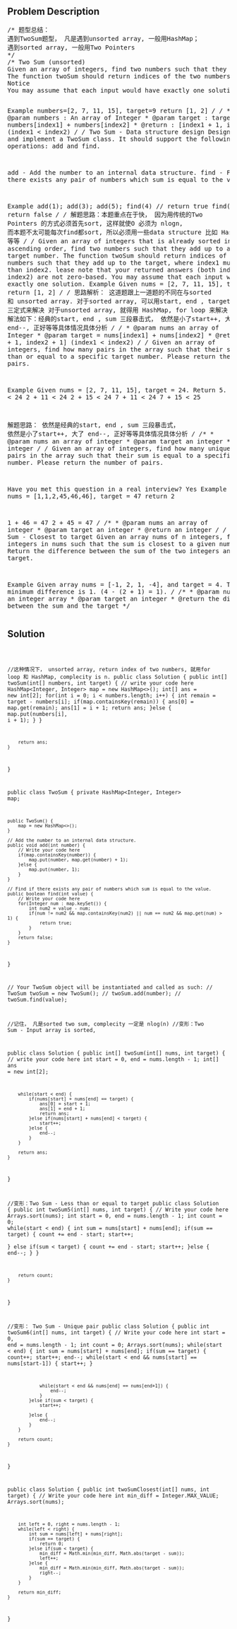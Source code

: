 <!--
<style>
  body { font-family: Arial, sans-serif; }
  .container { max-width: 100%; margin: 50px auto; padding: 10px; }
  .comment-block { background-color: #f9f9f9; padding: 10px; border-left: 5px solid #ccc; max-width: 400px; margin: 20px auto; overflow-wrap: break-word; white-space: pre-wrap; }
  .code-block { background-color: #f4f4f4; padding: 10px; border: 1px solid #ddd; max-width: 400px; margin: 20px auto; overflow-wrap: break-word; white-space: pre-wrap; }
</style>
-->

<div class='container'>
<h2>Problem Description</h2>
<div class='comment-block'>
<pre>
/* 题型总结：
遇到TwoSum题型， 凡是遇到unsorted array, 一般用HashMap；
遇到sorted array, 一般用Two Pointers
*/
/* Two Sum (unsorted)
Given an array of integers, find two numbers such that they add up to a specific target number.
The function twoSum should return indices of the two numbers such that they add up to the target, where index1 must be less than index2. Please note that your returned answers (both index1 and index2) are NOT zero-based.
Notice
You may assume that each input would have exactly one solution

Example
numbers=[2, 7, 11, 15], target=9
return [1, 2]
*/
    /*
     * @param numbers : An array of Integer
     * @param target : target = numbers[index1] + numbers[index2]
     * @return : [index1 + 1, index2 + 1] (index1 < index2)
     */
/* Two Sum - Data structure design 
Design and implement a TwoSum class. It should support the following operations: add and find.

add - Add the number to an internal data structure.
find - Find if there exists any pair of numbers which sum is equal to the value.

Example
add(1); add(3); add(5);
find(4) // return true
find(7) // return false
*/
/*
解题思路：本题重点在于快， 因为用传统的Two Pointers 的方式必须首先sort, 这样就使O 必须为 nlogn,
而本题不太可能每次find都sort, 所以必须用一些data structure 比如 HashMap 等等
*/
/*
Given an array of integers that is already sorted in ascending order, 
find two numbers such that they add up to a specific target number.
The function twoSum should return indices of the two numbers such that they add up to the target, 
where index1 must be less than index2. 
lease note that your returned answers (both index1 and index2) are not zero-based.
You may assume that each input would have exactly one solution.
Example
Given nums = [2, 7, 11, 15], target = 9
return [1, 2]
*/
/*
思路解析： 这道题跟上一道题的不同在与sorted 和 unsorted array.
对于sorted array, 可以用start, end , target 三定式来解决
对于unsorted array, 就得用 HashMap, for loop 来解决
解法如下：经典的start, end , sum 三段暴击式， 依然是小了start++, 大了 end--, 正好等等具体情况具体分析
*/
    /*
     * @param nums an array of Integer
     * @param target = nums[index1] + nums[index2]
     * @return [index1 + 1, index2 + 1] (index1 < index2)
     */
/*
Given an array of integers, 
find how many pairs in the array such that their sum is less than or equal to a specific target number. 
Please return the number of pairs.

Example
Given nums = [2, 7, 11, 15], target = 24. 
Return 5. 
2 + 7 < 24
2 + 11 < 24
2 + 15 < 24
7 + 11 < 24
7 + 15 < 25

解题思路： 依然是经典的start, end , sum 三段暴击式， 依然是小了start++, 大了 end--, 正好等等具体情况具体分析
*/
    /**
     * @param nums an array of integer
     * @param target an integer
     * @return an integer
     */
/*
Given an array of integers, find how many unique pairs in the array such that their sum is equal to a specific target number. 
Please return the number of pairs.

Have you met this question in a real interview? Yes
Example
Given nums = [1,1,2,45,46,46], target = 47
return 2

1 + 46 = 47
2 + 45 = 47
*/
    /**
     * @param nums an array of integer
     * @param target an integer
     * @return an integer
     */
/* Two Sum - Closest to target
Given an array nums of n integers, find two integers in nums such that the sum is closest to a given number, target.
Return the difference between the sum of the two integers and the target.

Example
Given array nums = [-1, 2, 1, -4], and target = 4.
The minimum difference is 1. (4 - (2 + 1) = 1).
*/
    /**
     * @param nums an integer array
     * @param target an integer
     * @return the difference between the sum and the target
     */
</pre>
</div>

<h2>Solution</h2>
<div class='code-block'>
<pre><code class='language-java'>





//这种情况下， unsorted array, return index of two numbers, 就用for loop 和 HashMap, complecity is n.
public class Solution {
    public int[] twoSum(int[] numbers, int target) {
        // write your code here
        HashMap<Integer, Integer> map = new HashMap<>();
        int[] ans = new int[2];
        for(int i = 0; i < numbers.length; i++) {
            int remain = target - numbers[i];
            if(map.containsKey(remain)) {
                ans[0] = map.get(remain);
                ans[1] = i + 1;
                return ans;
            }else {
                map.put(numbers[i], i + 1);
            }
        }
        
        return ans;
    }
}





public class TwoSum {
    private HashMap<Integer, Integer> map;
    
    public TwoSum() {
        map = new HashMap<>();
    }

    // Add the number to an internal data structure.
    public void add(int number) {
        // Write your code here
        if(map.containsKey(number)) {
            map.put(number, map.get(number) + 1);
        }else {
            map.put(number, 1);
        }
    }

    // Find if there exists any pair of numbers which sum is equal to the value.
    public boolean find(int value) {
        // Write your code here
        for(Integer num : map.keySet()) {
            int num2 = value - num;
            if(num != num2 && map.containsKey(num2) || num == num2 && map.get(num) > 1) {
                return true;
            }
        }
        return false;
    }
}


// Your TwoSum object will be instantiated and called as such:
// TwoSum twoSum = new TwoSum();
// twoSum.add(number);
// twoSum.find(value);


//记住， 凡是sorted two sum, complecity 一定是 nlog(n)
//变形：Two Sum - Input array is sorted, 

public class Solution {
    public int[] twoSum(int[] nums, int target) {
        // write your code here
        int start = 0, end = nums.length - 1;
        int[] ans = new int[2];
        
        while(start < end) {
            if(nums[start] + nums[end] == target) {
                ans[0] = start + 1;
                ans[1] = end + 1;
                return ans;
            }else if(nums[start] + nums[end] < target) {
                start++;
            }else {
                end--;
            }
        }
        
        return ans;
    }
}


//变形：Two Sum - Less than or equal to target 
public class Solution {
    public int twoSum5(int[] nums, int target) {
        // Write your code here
        Arrays.sort(nums);
        int start = 0, end = nums.length - 1;
        int count = 0;
        while(start < end) {
            int sum = nums[start] + nums[end];
            if(sum == target) {
                count += end - start;
                start++;               
            }
            else if(sum < target) {
                count += end - start;
                start++;
            }else {
                end--;
            }
        }
       
        return count;
    }
}

//变形： Two Sum - Unique pair
public class Solution {
    public int twoSum6(int[] nums, int target) {
        // Write your code here
        int start = 0, end = nums.length - 1;
        int count = 0;
        Arrays.sort(nums);
        while(start < end) {
            int sum = nums[start] + nums[end];
            if(sum == target) {
                count++;
                start++;
                end--;
                while(start < end && nums[start] == nums[start-1]) {
                    start++;
                }
                
                while(start < end && nums[end] == nums[end+1]) {
                    end--;
                }
            }else if(sum < target) {
                start++;
                
            }else {
                end--;
            }
        }
        
        return count;
    }
}



public class Solution {
    public int twoSumClosest(int[] nums, int target) {
        // Write your code here
        int min_diff = Integer.MAX_VALUE;
        Arrays.sort(nums);
        
        int left = 0, right = nums.length - 1;
        while(left < right) {
            int sum = nums[left] + nums[right];
            if(sum == target) {
                return 0;
            }else if(sum < target) {
                min_diff = Math.min(min_diff, Math.abs(target - sum));
                left++;
            }else {
                min_diff = Math.min(min_diff, Math.abs(target - sum));
                right--;                
            }
        }
        
        return min_diff;
    }
}














</code></pre>
</div>
</div>
